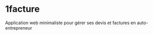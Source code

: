 1facture
========

Application web minimaliste pour gérer ses devis et factures en auto-entrepreneur